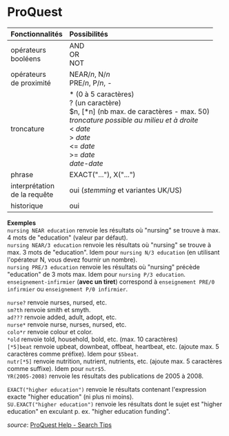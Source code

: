# ProQuest

| Fonctionnalités | Possibilités |
| :-------- | :---- |
| opérateurs<br/>booléens | AND<br/>OR<br/>NOT |
| opérateurs<br/>de proximité | NEAR/*n*, N/*n*<br/>PRE/*n*, P/*n*, - |
| troncature | \* (0 à 5 caractères)<br/>? (un caractère)<br/>$n, \[\*n\] (nb max. de caractères - max. 50)<br/> *troncature possible au milieu et à droite*<br/>\< *date*<br/>\> *date*<br/>\<= *date*<br/>\>= *date*<br/>*date*-*date* |
| phrase | EXACT("..."), X("...") |
| interprétation<br/>de la requête | oui (*stemming* et variantes UK/US) |
| historique | oui |

**Exemples**   
`nursing NEAR education` renvoie les résultats où "nursing" se trouve à max. 4 mots de "education" (valeur par défaut).   
`nursing NEAR/3 education` renvoie les résultats où "nursing" se trouve à max. 3 mots de "education". Idem pour `nursing N/3 education` (en utilisant l'opérateur N, vous devez fournir un nombre).   
`nursing PRE/3 education` renvoie les résultats où "nursing" précède "education" de 3 mots max. Idem pour `nursing P/3 education`.   
`enseignement-infirmier` (**avec un tiret**) correspond à `enseignement PRE/0 infirmier` ou `enseignement P/0 infirmier`.   

`nurse?` renvoie nurses, nursed, etc.   
`sm?th` renvoie smith et smyth.   
`ad???` renvoie added, adult, adopt, etc.   
`nurse*` renvoie nurse, nurses, nursed, etc.   
`colo*r` renvoie colour et color.   
`*old` renvoie told, household, bold, etc. (max. 10 caractères)   
`[*5]beat` renvoie upbeat, downbeat, offbeat, heartbeat, etc. (ajoute max. 5 caractères comme préfixe). Idem pour `$5beat`.   
`nutr[*5]` renvoie nutrition, nutrient, nutrients, etc. (ajoute max. 5 caractères comme suffixe). Idem pour `nutr$5`.   
`YR(2005-2008)` renvoie les résultats des publications de 2005 à 2008.   

`EXACT("higher education")` renvoie le  résultats contenant l'expression exacte "higher education" (ni plus ni moins).   
`SU.EXACT("higher education")` renvoie les résultats dont le sujet est "higher education" en exculant p. ex. "higher education funding".   

*source*: [ProQuest Help - Search Tips](http://search.proquest.com/help/academic/webframe.html?Search_Tips.html)